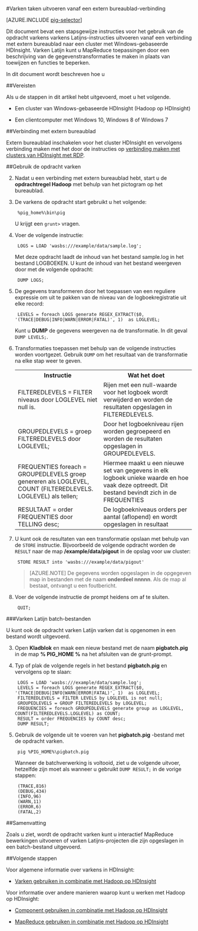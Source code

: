 <properties
   pageTitle="Hadoop varkens gebruiken met extern bureaublad in HDInsight | Microsoft Azure"
   description="Informatie over het gebruik van de opdracht varken varken Latijns-instructies uitvoeren vanaf een verbinding met extern bureaublad met een Windows-gebaseerde Hadoop cluster in HDInsight."
   services="hdinsight"
   documentationCenter=""
   authors="Blackmist"
   manager="jhubbard"
   editor="cgronlun"
    tags="azure-portal"/>

<tags
   ms.service="hdinsight"
   ms.devlang="na"
   ms.topic="article"
   ms.tgt_pltfrm="na"
   ms.workload="big-data"
   ms.date="10/11/2016"
   ms.author="larryfr"/>

#<a name="run-pig-jobs-from-a-remote-desktop-connection"></a>Varken taken uitvoeren vanaf een extern bureaublad-verbinding

[AZURE.INCLUDE [pig-selector](../../includes/hdinsight-selector-use-pig.md)]

Dit document bevat een stapsgewijze instructies voor het gebruik van de opdracht varkens varkens Latijns-instructies uitvoeren vanaf een verbinding met extern bureaublad naar een cluster met Windows-gebaseerde HDInsight. Varken Latijn kunt u MapReduce toepassingen door een beschrijving van de gegevenstransformaties te maken in plaats van toewijzen en functies te beperken.

In dit document wordt beschreven hoe u

##<a id="prereq"></a>Vereisten

Als u de stappen in dit artikel hebt uitgevoerd, moet u het volgende.

* Een cluster van Windows-gebaseerde HDInsight (Hadoop op HDInsight)

* Een clientcomputer met Windows 10, Windows 8 of Windows 7

##<a id="connect"></a>Verbinding met extern bureaublad

Extern bureaublad inschakelen voor het cluster HDInsight en vervolgens verbinding maken met het door de instructies op [verbinding maken met clusters van HDInsight met RDP](hdinsight-administer-use-management-portal.md#rdp).

##<a id="pig"></a>Gebruik de opdracht varken

2. Nadat u een verbinding met extern bureaublad hebt, start u de **opdrachtregel Hadoop** met behulp van het pictogram op het bureaublad.

2. De varkens de opdracht start gebruikt u het volgende:

        %pig_home%\bin\pig

    U krijgt een `grunt>` vragen.

3. Voer de volgende instructie:

        LOGS = LOAD 'wasbs:///example/data/sample.log';

    Met deze opdracht laadt de inhoud van het bestand sample.log in het bestand LOGBOEKEN. U kunt de inhoud van het bestand weergeven door met de volgende opdracht:

        DUMP LOGS;

4. De gegevens transformeren door het toepassen van een reguliere expressie om uit te pakken van de niveau van de logboekregistratie uit elke record:

        LEVELS = foreach LOGS generate REGEX_EXTRACT($0, '(TRACE|DEBUG|INFO|WARN|ERROR|FATAL)', 1)  as LOGLEVEL;

    Kunt u **DUMP** de gegevens weergeven na de transformatie. In dit geval `DUMP LEVELS;`.

5. Transformaties toepassen met behulp van de volgende instructies worden voortgezet. Gebruik `DUMP` om het resultaat van de transformatie na elke stap weer te geven.

    <table>
    <tr>
    <th>Instructie</th><th>Wat het doet</th>
    </tr>
    <tr>
    <td>FILTEREDLEVELS = FILTER niveaus door LOGLEVEL niet null is.</td><td>Rijen met een null-waarde voor het logboek wordt verwijderd en worden de resultaten opgeslagen in FILTEREDLEVELS.</td>
    </tr>
    <tr>
    <td>GROUPEDLEVELS = groep FILTEREDLEVELS door LOGLEVEL;</td><td>Door het logboekniveau rijen worden gegroepeerd en worden de resultaten opgeslagen in GROUPEDLEVELS.</td>
    </tr>
    <tr>
    <td>FREQUENTIES foreach = GROUPEDLEVELS groep genereren als LOGLEVEL, COUNT (FILTEREDLEVELS. LOGLEVEL) als tellen;</td><td>Hiermee maakt u een nieuwe set van gegevens in elk logboek unieke waarde en hoe vaak deze optreedt. Dit bestand bevindt zich in de FREQUENTIES</td>
    </tr>
    <tr>
    <td>RESULTAAT = order FREQUENTIES door TELLING desc;</td><td>De logboekniveaus orders per aantal (aflopend) en wordt opgeslagen in resultaat</td>
    </tr>
    </table>

6. U kunt ook de resultaten van een transformatie opslaan met behulp van de `STORE` instructie. Bijvoorbeeld de volgende opdracht worden de `RESULT` naar de map **/example/data/pigout** in de opslag voor uw cluster:

        STORE RESULT into 'wasbs:///example/data/pigout'

    > [AZURE.NOTE] De gegevens worden opgeslagen in de opgegeven map in bestanden met de naam **onderdeel nnnnn**. Als de map al bestaat, ontvangt u een foutbericht.

7. Voer de volgende instructie de prompt heidens om af te sluiten.

        QUIT;

###<a name="pig-latin-batch-files"></a>Varken Latijn batch-bestanden

U kunt ook de opdracht varken Latijn varken dat is opgenomen in een bestand wordt uitgevoerd.

3. Open **Kladblok** en maak een nieuw bestand met de naam **pigbatch.pig** in de map **% PIG_HOME %** na het afsluiten van de grunt-prompt.

4. Typ of plak de volgende regels in het bestand **pigbatch.pig** en vervolgens op te slaan:

        LOGS = LOAD 'wasbs:///example/data/sample.log';
        LEVELS = foreach LOGS generate REGEX_EXTRACT($0, '(TRACE|DEBUG|INFO|WARN|ERROR|FATAL)', 1)  as LOGLEVEL;
        FILTEREDLEVELS = FILTER LEVELS by LOGLEVEL is not null;
        GROUPEDLEVELS = GROUP FILTEREDLEVELS by LOGLEVEL;
        FREQUENCIES = foreach GROUPEDLEVELS generate group as LOGLEVEL, COUNT(FILTEREDLEVELS.LOGLEVEL) as COUNT;
        RESULT = order FREQUENCIES by COUNT desc;
        DUMP RESULT;

5. Gebruik de volgende uit te voeren van het **pigbatch.pig** -bestand met de opdracht varken.

        pig %PIG_HOME%\pigbatch.pig

    Wanneer de batchverwerking is voltooid, ziet u de volgende uitvoer, hetzelfde zijn moet als wanneer u gebruikt `DUMP RESULT;` in de vorige stappen:

        (TRACE,816)
        (DEBUG,434)
        (INFO,96)
        (WARN,11)
        (ERROR,6)
        (FATAL,2)

##<a id="summary"></a>Samenvatting

Zoals u ziet, wordt de opdracht varken kunt u interactief MapReduce bewerkingen uitvoeren of varken Latijns-projecten die zijn opgeslagen in een batch-bestand uitgevoerd.

##<a id="nextsteps"></a>Volgende stappen

Voor algemene informatie over varkens in HDInsight:

* [Varken gebruiken in combinatie met Hadoop op HDInsight](hdinsight-use-pig.md)

Voor informatie over andere manieren waarop kunt u werken met Hadoop op HDInsight:

* [Component gebruiken in combinatie met Hadoop op HDInsight](hdinsight-use-hive.md)

* [MapReduce gebruiken in combinatie met Hadoop op HDInsight](hdinsight-use-mapreduce.md)

